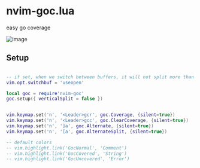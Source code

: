 # nvim-goc.lua
easy go coverage

![image](https://user-images.githubusercontent.com/1598854/131515315-6178a680-cad1-4ccb-90e4-c61245f10b67.png)

## Setup

```lua

-- if set, when we switch between buffers, it will not split more than once. It will switch to the existing buffer instead
vim.opt.switchbuf = 'useopen'

local goc = require'nvim-goc'
goc.setup({ verticalSplit = false })


vim.keymap.set('n', '<Leader>gcr', goc.Coverage, {silent=true})
vim.keymap.set('n', '<Leader>gcc', goc.ClearCoverage, {silent=true})
vim.keymap.set('n', ']a', goc.Alternate, {silent=true})
vim.keymap.set('n', '[a', goc.AlternateSplit, {silent=true})

-- default colors
-- vim.highlight.link('GocNormal', 'Comment')
-- vim.highlight.link('GocCovered', 'String')
-- vim.highlight.link('GocUncovered', 'Error')
```
